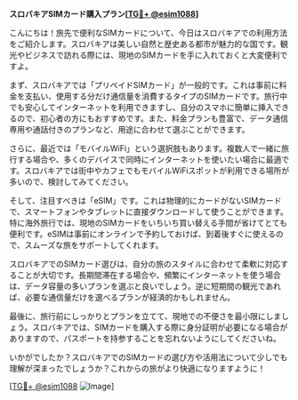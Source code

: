 **スロバキアSIMカード購入プラン[[TG💪+ @esim1088](https://t.me/s/esim1088)]**

こんにちは！旅先で便利なSIMカードについて、今日はスロバキアでの利用方法をご紹介します。スロバキアは美しい自然と歴史ある都市が魅力的な国です。観光やビジネスで訪れる際には、現地のSIMカードを手に入れておくと大変便利ですよ。

まず、スロバキアでは「プリペイドSIMカード」が一般的です。これは事前に料金を支払い、使用する分だけ通信量を消費するタイプのSIMカードです。旅行中でも安心してインターネットを利用できますし、自分のスマホに簡単に挿入できるので、初心者の方にもおすすめです。また、料金プランも豊富で、データ通信専用や通話付きのプランなど、用途に合わせて選ぶことができます。

さらに、最近では「モバイルWiFi」という選択肢もあります。複数人で一緒に旅行する場合や、多くのデバイスで同時にインターネットを使いたい場合に最適です。スロバキアでは街中やカフェでもモバイルWiFiスポットが利用できる場所が多いので、検討してみてください。

そして、注目すべきは「eSIM」です。これは物理的にカードがないSIMカードで、スマートフォンやタブレットに直接ダウンロードして使うことができます。特に海外旅行では、現地のSIMカードをいちいち買い替える手間が省けてとても便利です。eSIMは事前にオンラインで予約しておけば、到着後すぐに使えるので、スムーズな旅をサポートしてくれます。

スロバキアでのSIMカード選びは、自分の旅のスタイルに合わせて柔軟に対応することが大切です。長期間滞在する場合や、頻繁にインターネットを使う場合は、データ容量の多いプランを選ぶと良いでしょう。逆に短期間の観光であれば、必要な通信量だけを選べるプランが経済的かもしれません。

最後に、旅行前にしっかりとプランを立てて、現地での不便さを最小限にしましょう。スロバキアでは、SIMカードを購入する際に身分証明が必要になる場合がありますので、パスポートを持参することを忘れないようにしてくださいね。

いかがでしたか？スロバキアでのSIMカードの選び方や活用法について少しでも理解が深まったでしょうか？これからの旅がより快適になりますように！

[[TG💪+ @esim1088](https://t.me/s/esim1088) ![Image](https://i.postimg.cc/Y0z9fWf4/image.png)]